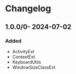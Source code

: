 # Changelog

## 1.0.0/0- 2024-07-02

### Added

- ActivityExt
- ContextExt
- KeyboardUtils
- WindowSizeClassExt